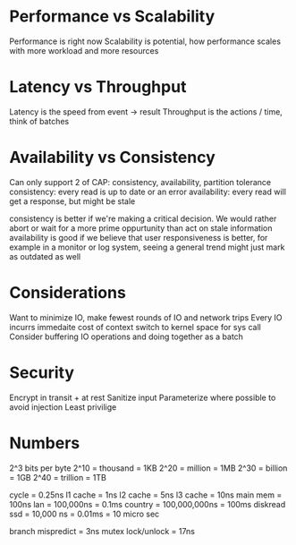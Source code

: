 # Performance vs Scalability
Performance is right now
Scalability is potential, how performance scales with more workload and more resources

# Latency vs Throughput
Latency is the speed from event -> result
Throughput is the actions / time, think of batches


# Availability vs Consistency
Can only support 2 of CAP: consistency, availability, partition tolerance
consistency: every read is up to date or an error
availability: every read will get a response, but might be stale

consistency is better if we're making a critical decision. We would rather abort or wait for a more prime oppurtunity than act on stale information
availability is good if we believe that user responsiveness is better, for example in a monitor or log system, seeing a general trend
might just mark as outdated as well

# Considerations
Want to minimize IO, make fewest rounds of IO and network trips
Every IO incurrs immedaite cost of context switch to kernel space for sys call
Consider buffering IO operations and doing together as a batch

# Security
Encrypt in transit + at rest
Sanitize input
Parameterize where possible to avoid injection
Least privilige

# Numbers
2^3 bits per byte
2^10 = thousand = 1KB
2^20 = million = 1MB
2^30 = billion = 1GB
2^40 = trillion = 1TB

cycle    = 0.25ns
l1 cache = 1ns
l2 cache = 5ns
l3 cache = 10ns
main mem = 100ns
lan      = 100,000ns   = 0.1ms
country  = 100,000,000ns = 100ms
diskread ssd = 10,000 ns = 0.01ms =  10 micro sec

branch mispredict = 3ns
mutex lock/unlock = 17ns
